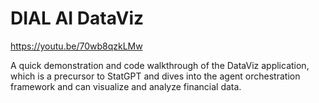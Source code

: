 # DIAL AI DataViz

https://youtu.be/70wb8qzkLMw

A quick demonstration and code walkthrough of the DataViz application, which is a precursor to StatGPT and dives into the agent orchestration framework and can visualize and analyze financial data.
